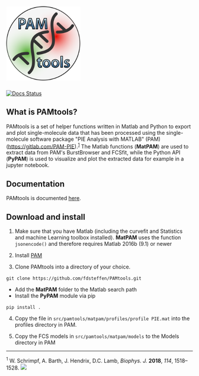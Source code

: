 # <img src="docs/source/_static/PAMtools_logo.png" width="200">   

[![Docs Status](https://github.com/RNA-FRETools/PAMtools/workflows/PAMtools%20docs/badge.svg)](https://github.com/fdsteffen/PAMtools/actions)

What is PAMtools?
-----------------

PAMtools is a set of helper functions written in Matlab and Python to export and plot single-molecule data that has been processed using the single-molecule software package "PIE Analysis with MATLAB" (PAM) (https://gitlab.com/PAM-PIE).<sup>[1](#pymol)</sup> The Matlab functions (**MatPAM**) are used to extract data from PAM's BurstBrowser and FCSfit, while the Python API (**PyPAM**) is used to visualize and plot the extracted data for example in a jupyter notebook.

Documentation
-------------

PAMtools is documented [here](https://fdsteffen.github.io/PAMtools/).


Download and install
--------------------

1. Make sure that you have Matlab (including the curvefit and Statistics and machine Learning toolbox installed). **MatPAM** uses the function `jsonencode()` and therefore requires Matlab 2016b (9.1) or newer

2. Install [PAM](https://gitlab.com/PAM-PIE/PAM)

3. Clone PAMtools into a directory of your choice.
```
git clone https://github.com/fdsteffen/PAMtools.git
```

- Add the **MatPAM** folder to the Matlab search path
- Install the **PyPAM** module via pip
```
pip install .
```

4. Copy the file in `src/pamtools/matpam/profiles/profile PIE.mat` into the profiles directory in PAM.

5. Copy the FCS models in `src/pamtools/matpam/models` to the Models directory in PAM

---
<sup><a name="pymol">1</a></sup> W. Schrimpf, A. Barth, J. Hendrix, D.C. Lamb, *Biophys. J.* **2018**, *114*, 1518–1528. [![](https://img.shields.io/badge/DOI-10.1016/j.bpj.2018.02.035-blue.svg)](https://doi.org/10.1016/j.bpj.2018.02.035)
